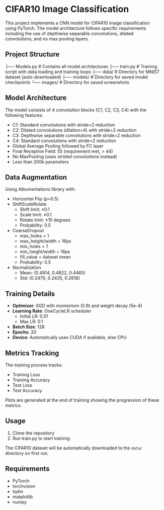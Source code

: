 # CIFAR10 Image Classification

This project implements a CNN model for CIFAR10 image classification using PyTorch. The model architecture follows specific requirements including the use of depthwise separable convolutions, dilated convolutions, and no max pooling layers.

## Project Structure

├── Models.py # Contains all model architectures
├── train.py # Training script with data loading and training loops
├── data/ # Directory for MNIST dataset (auto-downloaded)
├── models/ # Directory for saved model checkpoints
└── images/ # Directory for saved screenshots

## Model Architecture

The model consists of 4 convolution blocks (C1, C2, C3, C4) with the following features:
- C1: Standard convolutions with stride=2 reduction
- C2: Dilated convolutions (dilation=4) with stride=2 reduction
- C3: Depthwise separable convolutions with stride=2 reduction
- C4: Standard convolutions with stride=2 reduction
- Global Average Pooling followed by FC layer
- Final Receptive Field: 55 (requirement met, > 44)
- No MaxPooling (uses strided convolutions instead)
- Less than 200k parameters

## Data Augmentation

Using Albumentations library with:
- Horizontal Flip (p=0.5)
- ShiftScaleRotate
  - Shift limit: ±0.1
  - Scale limit: ±0.1
  - Rotate limit: ±15 degrees
  - Probability: 0.5
- CoarseDropout
  - max_holes = 1
  - max_height/width = 16px
  - min_holes = 1
  - min_height/width = 16px
  - fill_value = dataset mean
  - Probability: 0.5
- Normalization
  - Mean: (0.4914, 0.4822, 0.4465)
  - Std: (0.2470, 0.2435, 0.2616)

## Training Details

- **Optimizer**: SGD with momentum (0.9) and weight decay (5e-4)
- **Learning Rate**: OneCycleLR scheduler
  - Initial LR: 0.01
  - Max LR: 0.1
- **Batch Size**: 128
- **Epochs**: 20
- **Device**: Automatically uses CUDA if available, else CPU

## Metrics Tracking

The training process tracks:
- Training Loss
- Training Accuracy
- Test Loss
- Test Accuracy

Plots are generated at the end of training showing the progression of these metrics.

## Usage

1. Clone the repository
2. Run train.py to start training:

The CIFAR10 dataset will be automatically downloaded to the `data/` directory on first run.

## Requirements

- PyTorch
- torchvision
- tqdm
- matplotlib
- numpy

